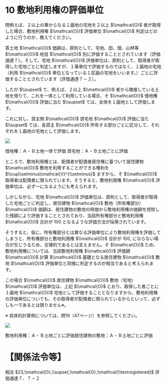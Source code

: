 # 10 敷地利用権の評価単位

問例えば、２以上の筆からなる１画地の宅地を２以上 $\\mathcal{O}$ 者が取得した場合、敷地利用権 $\\mathcal{O})$ 評価単位 $\\mathcal{O}$ 判定はどのように行うのか、教えてください。

答土地 $\\mathcal{O}$ 価額は、原則として、宅地、田、畑、山林等 $\\mathcal{O})$ 地目 $\\mathcal{O}$ 別に評価することとされています（評価通達７）。そして、宅地 $\\mathcal{O})$ 評価単位は、原則として、取得者が取得した宅地ごとに判定しますが、１筆単位で評価するのではなく、１画地の宅地（利用 $\\mathcal{O}$ 単位となっている１区画の宅地をいいます。）ごとに評価することとされています（評価通達７－２）。

したが $\\supset$ て、例えば、２以上 $\\mathcal{O}$ 者から隣接している土地を借りて、これを一体として利用している場合、そ $\\mathcal{O})$ 借地権 $\\mathcal{O})$ 評価に当た $\\supset$ ては、全体を１画地として評価します。

これに対し、貸主側 $\\mathcal{O})$ 貸宅地 $\\mathcal{O}$ 評価に当た $\\supset$ ては、各貸主 $\\mathcal{O})$ 所有する部分ごとに区分して、それぞれを１画地の宅地として評価します。

![](https://www.nta.go.jp/tmp/104fb770-6ea5-4362-b68d-e9949445744e/images/e6b76215b294b47aae6290d84a33caf789145bf7ca0ff077c86c3412ca151a5b.jpg)

借地権：Ａ・Ｂ土地一体で評価 貸宅地：Ａ・Ｂ土地ごとに評価

ところで、敷地利用権とは、配偶者が配偶者居住権に基づいて居住建物 $\\mathcal{O})$ 敷地を利用することができる権利を $\\cup\\setminus\\mathcal{V}^{\\setminus}$ ますから、そ $\\mathcal{O})$ 取得者は配偶者に限られています。そうすると、敷地利用権 $\\mathcal{O}$ 評価単位は、必ず一になるようにも考えられます。

しかしながら、宅地 $\\mathcal{O})$ 評価単位は、原則として、取得者が取得した宅地ごとに判定し、居住建物 $\\mathcal{O}$ 敷地（所有権部分） $\\mathcal{O}$ 価額は、居住建物の敷地の時価から敷地利用権の価額を控除した残額により評価することとされており、当該所有権部分と敷地利用権 $\\mathcal{O})$ 合計が $100%$ となるような評価方法が採用されています。

そうすると、仮に、所有権部分とは異なる評価単位により敷地利用権を評価してしまうと、所有権部分と敷地利用権 $\\mathcal{O}$ 合計が $100,%$ にならない場合が生じうるため、合理的であるとは言えません。そ $\\mathcal{O})$ ため、敷地利用権については、当該敷地利用権 $\\mathcal{O}$ 評価額 $\\mathcal{O})$ 計算 $\\mathcal{O}$ 基礎となる居住建物 $\\mathcal{O}$ 敷地 $\\mathcal{O})$ 評価単位と同様に判定するのが相当であると考えられます。

この場合 $\\mathcal{O}$ 居住建物 $\\mathcal{O})$ 敷地（宅地） $\\mathcal{O}$ 評価単位は、上記 $\\mathcal{O}$ とおり、取得した者ごとに１画地 $\\mathcal{O})$ 宅地として評価することとなりますから、敷地利用権の評価単位についても、その取得者が配偶者に限られているからといって、必ずしも一であるとは限りません※。

※ 具体的計算例については、問19（47ページ）を参照してください。

![](https://www.nta.go.jp/tmp/104fb770-6ea5-4362-b68d-e9949445744e/images/9d776547c2ff9351c2805436d868fa01cf190abe0ce375b4e4198caf7cdd5774.jpg)

敷地利用権：Ａ・Ｂ土地ごとに評価居住建物の敷地：Ａ・Ｂ土地ごとに評価

# 【関係法令等】

相法 $23,\\mathcal{O},\\supset,\\mathcal{O},\\mathcal{\\textregistered}$ 評価通達７、７－２
